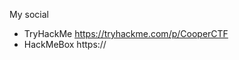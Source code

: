 <script src="https://tryhackme.com/badge/3359291"></script>

My social 
- TryHackMe https://tryhackme.com/p/CooperCTF
- HackMeBox https://
